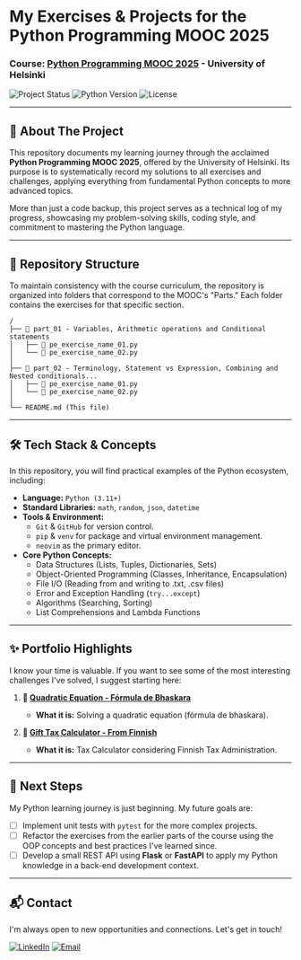 # My Exercises & Projects for the Python Programming MOOC 2025

### Course: [Python Programming MOOC 2025](https://programming-25.mooc.fi/) - University of Helsinki

![Project Status](https://img.shields.io/badge/Status-In%20Progress-green)
![Python Version](https://img.shields.io/badge/Python-3.11+-blue?logo=python&logoColor=white)
![License](https://img.shields.io/badge/License-MIT-informational)

---

## 🚀 About The Project

This repository documents my learning journey through the acclaimed **Python Programming MOOC 2025**, offered by the University of Helsinki. Its purpose is to systematically record my solutions to all exercises and challenges, applying everything from fundamental Python concepts to more advanced topics.

More than just a code backup, this project serves as a technical log of my progress, showcasing my problem-solving skills, coding style, and commitment to mastering the Python language.

---

## 📂 Repository Structure

To maintain consistency with the course curriculum, the repository is organized into folders that correspond to the MOOC's "Parts." Each folder contains the exercises for that specific section.

```
/
├── 📁 part_01 - Variables, Arithmetic operations and Conditional statements
│   ├── 📝 pe_exercise_name_01.py
│   └── 📝 pe_exercise_name_02.py
│
├── 📁 part_02 - Terminology, Statement vs Expression, Combining and Nested conditionals...
│   ├── 📝 pe_exercise_name_01.py
│   └── 📝 pe_exercise_name_02.py
│
└── README.md (This file)
```

---

## 🛠️ Tech Stack & Concepts

In this repository, you will find practical examples of the Python ecosystem, including:

* **Language:** `Python (3.11+)`
* **Standard Libraries:** `math`, `random`, `json`, `datetime`
* **Tools & Environment:**
    * `Git` & `GitHub` for version control.
    * `pip` & `venv` for package and virtual environment management.
    * `neovim` as the primary editor.
* **Core Python Concepts:**
    * Data Structures (Lists, Tuples, Dictionaries, Sets)
    * Object-Oriented Programming (Classes, Inheritance, Encapsulation)
    * File I/O (Reading from and writing to .txt, .csv files)
    * Error and Exception Handling (`try...except`)
    * Algorithms (Searching, Sorting)
    * List Comprehensions and Lambda Functions

---

## ✨ Portfolio Highlights

I know your time is valuable. If you want to see some of the most interesting challenges I've solved, I suggest starting here:

1.  **🔗 [Quadratic Equation - Fórmula de Bhaskara](https://github.com/renaldofreire/mooc_python_2025/blob/main/part_01/pe_part1_2_solving_quadratic_equation.py)**
    * **What it is:** Solving a quadratic equation (fórmula de bhaskara).

2.  **🔗 [Gift Tax Calculator - From Finnish](https://github.com/renaldofreire/mooc_python_2025/blob/main/part_02/pe_part2_14_gift_tax_calculator.py)**
    * **What it is:** Tax Calculator considering Finnish Tax Administration.

---

## 🏁 Next Steps

My Python learning journey is just beginning. My future goals are:

- [ ] Implement unit tests with `pytest` for the more complex projects.
- [ ] Refactor the exercises from the earlier parts of the course using the OOP concepts and best practices I've learned since.
- [ ] Develop a small REST API using **Flask** or **FastAPI** to apply my Python knowledge in a back-end development context.

---

## 📬 Contact

I'm always open to new opportunities and connections. Let's get in touch!

[![LinkedIn](https://img.shields.io/badge/LinkedIn-0077B5?style=for-the-badge&logo=linkedin&logoColor=white)](https://www.linkedin.com/in/renaldofreire/)
[![Email](https://img.shields.io/badge/Email-D14836?style=for-the-badge&logo=gmail&logoColor=white)](mailto:eurenaldo@gmail.com)
